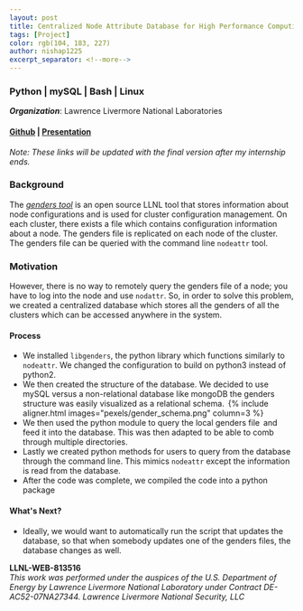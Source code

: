 ```yaml
---
layout: post
title: Centralized Node Attribute Database for High Performance Computing
tags: [Project]
color: rgb(104, 183, 227)
author: nishap1225
excerpt_separator: <!--more-->
---
```

### Python | mySQL | Bash | Linux
<!--more-->

***Organization***: Lawrence Livermore National Laboratories

#### [Github](https://github.com/LLNL/HPCCEA/tree/gendersteam/2020/Genders) | [Presentation](https://drive.google.com/file/d/1wSphZDyJK3cgB54JE0zQWa2RnX2kQsXn/view?usp=sharing)

*Note: These links will be updated with the final version after my internship ends.*

### Background
The [*genders tool*](https://github.com/chaos/genders) is an open source LLNL tool that stores information about node configurations and is used for cluster configuration management. On each cluster, there exists a file which contains configuration information about a node. The genders file is replicated on each node of the cluster. The genders file can be queried with the command line `nodeattr` tool.

### Motivation
However, there is no way to remotely query the genders file of a node; you have to log into the node and use `nodattr`. So, in order to solve this problem, we created a centralized database which stores all the genders of all the clusters which can be accessed anywhere in the system.

#### Process
- We installed `libgenders`, the python library which functions similarly to `nodeattr`. We changed the configuration to build on python3 instead of python2.
- We then created the structure of the database. We
decided to use mySQL versus a non-relational database like
mongoDB the genders structure was easily visualized as a relational schema. 
{% include aligner.html images="pexels/gender_schema.png" column=3 %}  
- We then used the python module to query the local genders file 
and feed it into the database. This was then adapted to be able
to comb through multiple directories.
- Lastly we created python methods for users to query from the database through the command line. This mimics `nodeattr` except the information is read from the database.
- After the code was complete, we compiled the code into a python package

#### What's Next?
- Ideally, we would want to automatically run the script that updates the database, so that when somebody updates one of the genders files, the database changes as well.

**LLNL-WEB-813516**  
*This work was performed under the auspices of the U.S. Department  of Energy by Lawrence Livermore National Laboratory under Contract  DE-AC52-07NA27344. Lawrence Livermore National Security, LLC*
